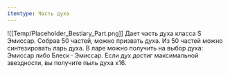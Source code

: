 ```yaml
---
itemtype: Часть духа
---
```

![[Temp/Placeholder_Bestiary_Part.png]]
Дает часть духа класса S Эмиссар. Собрав 50 частей, можно призвать духа. Из 50 частей можно синтезировать ларь духа. В ларе можно получить на выбор духа: Эмиссар либо Блеск · Эмиссар. Если дух достиг максимальной звездности, вы получите пыль духа х16.
